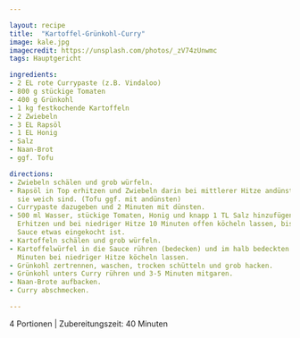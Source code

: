 ```yaml
---

layout: recipe
title:  "Kartoffel-Grünkohl-Curry"
image: kale.jpg
imagecredit: https://unsplash.com/photos/_zV74zUnwmc
tags: Hauptgericht

ingredients:
- 2 EL rote Currypaste (z.B. Vindaloo)
- 800 g stückige Tomaten
- 400 g Grünkohl
- 1 kg festkochende Kartoffeln
- 2 Zwiebeln
- 3 EL Rapsöl
- 1 EL Honig
- Salz
- Naan-Brot
- ggf. Tofu

directions:
- Zwiebeln schälen und grob würfeln.
- Rapsöl in Top erhitzen und Zwiebeln darin bei mittlerer Hitze andünsten, bis
  sie weich sind. (Tofu ggf. mit andünsten)
- Currypaste dazugeben und 2 Minuten mit dünsten.
- 500 ml Wasser, stückige Tomaten, Honig und knapp 1 TL Salz hinzufügen.
  Erhitzen und bei niedriger Hitze 10 Minuten offen köcheln lassen, bis die
  Sauce etwas eingekocht ist.
- Kartoffeln schälen und grob würfeln.
- Kartoffelwürfel in die Sauce rühren (bedecken) und im halb bedeckten Topf 20
  Minuten bei niedriger Hitze köcheln lassen.
- Grünkohl zertrennen, waschen, trocken schütteln und grob hacken.
- Grünkohl unters Curry rühren und 3-5 Minuten mitgaren.
- Naan-Brote aufbacken.
- Curry abschmecken.

---
```

4 Portionen
 | Zubereitungszeit: 40 Minuten